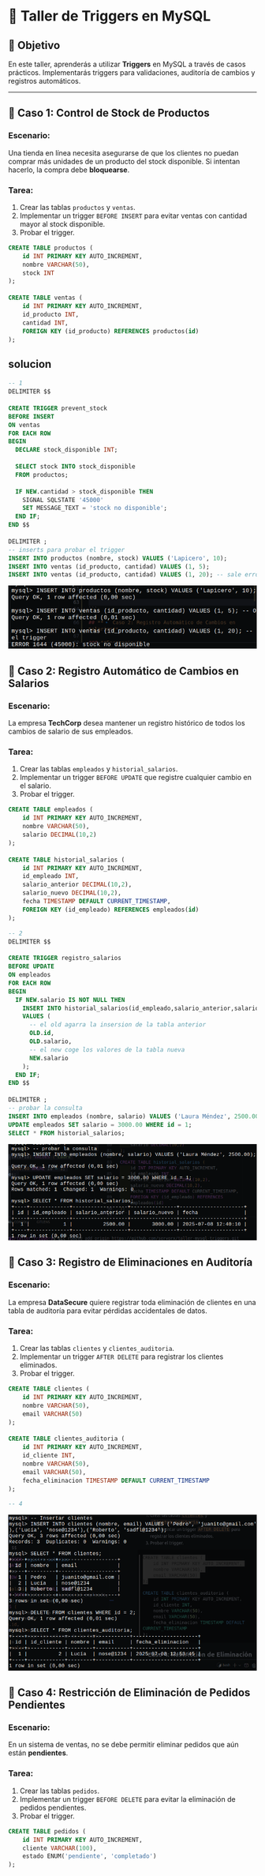 # 🚀 **Taller de Triggers en MySQL**

## 📌 **Objetivo**

En este taller, aprenderás a utilizar **Triggers** en MySQL a través de casos prácticos. Implementarás triggers para validaciones, auditoría de cambios y registros automáticos.

------

## **🔹 Caso 1: Control de Stock de Productos**

### **Escenario:**

Una tienda en línea necesita asegurarse de que los clientes no puedan comprar más unidades de un producto del stock disponible. Si intentan hacerlo, la compra debe **bloquearse**.

### **Tarea:**

1. Crear las tablas `productos` y `ventas`.
2. Implementar un trigger `BEFORE INSERT` para evitar ventas con cantidad mayor al stock disponible.
3. Probar el trigger.

```sql
CREATE TABLE productos (
    id INT PRIMARY KEY AUTO_INCREMENT,
    nombre VARCHAR(50),
    stock INT
);

CREATE TABLE ventas (
    id INT PRIMARY KEY AUTO_INCREMENT,
    id_producto INT,
    cantidad INT,
    FOREIGN KEY (id_producto) REFERENCES productos(id)
);
```
## solucion
```sql
-- 1
DELIMITER $$

CREATE TRIGGER prevent_stock
BEFORE INSERT 
ON ventas 
FOR EACH ROW 
BEGIN
  DECLARE stock_disponible INT;

  SELECT stock INTO stock_disponible
  FROM productos;

  IF NEW.cantidad > stock_disponible THEN 
    SIGNAL SQLSTATE '45000'
    SET MESSAGE_TEXT = 'stock no disponible';
  END IF;
END $$ 

DELIMITER ;
-- inserts para probar el trigger 
INSERT INTO productos (nombre, stock) VALUES ('Lapicero', 10);
INSERT INTO ventas (id_producto, cantidad) VALUES (1, 5);
INSERT INTO ventas (id_producto, cantidad) VALUES (1, 20); -- sale error
```
![alt text](image.png)

## **🔹 Caso 2: Registro Automático de Cambios en Salarios**

### **Escenario:**

La empresa **TechCorp** desea mantener un registro histórico de todos los cambios de salario de sus empleados.

### **Tarea:**

1. Crear las tablas `empleados` y `historial_salarios`.
2. Implementar un trigger `BEFORE UPDATE` que registre cualquier cambio en el salario.
3. Probar el trigger.

```sql
CREATE TABLE empleados (
    id INT PRIMARY KEY AUTO_INCREMENT,
    nombre VARCHAR(50),
    salario DECIMAL(10,2)
);

CREATE TABLE historial_salarios (
    id INT PRIMARY KEY AUTO_INCREMENT,
    id_empleado INT,
    salario_anterior DECIMAL(10,2),
    salario_nuevo DECIMAL(10,2),
    fecha TIMESTAMP DEFAULT CURRENT_TIMESTAMP,
    FOREIGN KEY (id_empleado) REFERENCES empleados(id)
);
```
```sql
-- 2
DELIMITER $$

CREATE TRIGGER registro_salarios
BEFORE UPDATE
ON empleados 
FOR EACH ROW
BEGIN 
  IF NEW.salario IS NOT NULL THEN 
    INSERT INTO historial_salarios(id_empleado,salario_anterior,salario_nuevo)
    VALUES (
      -- el old agarra la insersion de la tabla anterior
      OLD.id,
      OLD.salario,
      -- el new coge los valores de la tabla nueva 
      NEW.salario
    );
  END IF;
END $$  

DELIMITER ;
-- probar la consulta 
INSERT INTO empleados (nombre, salario) VALUES ('Laura Méndez', 2500.00);
UPDATE empleados SET salario = 3000.00 WHERE id = 1;
SELECT * FROM historial_salarios;
```
![alt text](image-1.png)
## **🔹 Caso 3: Registro de Eliminaciones en Auditoría**

### **Escenario:**

La empresa **DataSecure** quiere registrar toda eliminación de clientes en una tabla de auditoría para evitar pérdidas accidentales de datos.

### **Tarea:**

1. Crear las tablas `clientes` y `clientes_auditoria`.
2. Implementar un trigger `AFTER DELETE` para registrar los clientes eliminados.
3. Probar el trigger.

```sql
CREATE TABLE clientes (
    id INT PRIMARY KEY AUTO_INCREMENT,
    nombre VARCHAR(50),
    email VARCHAR(50)
);

CREATE TABLE clientes_auditoria (
    id INT PRIMARY KEY AUTO_INCREMENT,
    id_cliente INT,
    nombre VARCHAR(50),
    email VARCHAR(50),
    fecha_eliminacion TIMESTAMP DEFAULT CURRENT_TIMESTAMP
);
```
```sql
-- 4
```
![alt text](image-2.png)
## **🔹 Caso 4: Restricción de Eliminación de Pedidos Pendientes**

### **Escenario:**

En un sistema de ventas, no se debe permitir eliminar pedidos que aún están **pendientes**.

### **Tarea:**

1. Crear las tablas `pedidos`.
2. Implementar un trigger `BEFORE DELETE` para evitar la eliminación de pedidos pendientes.
3. Probar el trigger.

```sql
CREATE TABLE pedidos (
    id INT PRIMARY KEY AUTO_INCREMENT,
    cliente VARCHAR(100),
    estado ENUM('pendiente', 'completado')
);
```

